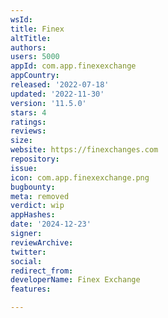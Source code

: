 ```yaml
---
wsId: 
title: Finex
altTitle: 
authors: 
users: 5000
appId: com.app.finexexchange
appCountry: 
released: '2022-07-18'
updated: '2022-11-30'
version: '11.5.0'
stars: 4
ratings: 
reviews: 
size: 
website: https://finexchanges.com
repository: 
issue: 
icon: com.app.finexexchange.png
bugbounty: 
meta: removed
verdict: wip
appHashes: 
date: '2024-12-23'
signer: 
reviewArchive: 
twitter: 
social: 
redirect_from: 
developerName: Finex Exchange
features: 

---
```



